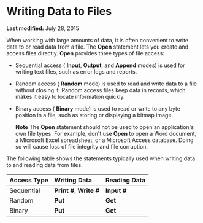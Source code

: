 
# Writing Data to Files

 **Last modified:** July 28, 2015

When working with large amounts of data, it is often convenient to write data to or read data from a file. The  **Open** statement lets you create and access files directly. **Open** provides three types of file access:




- Sequential access ( **Input**,  **Output**, and  **Append** modes) is used for writing text files, such as error logs and reports.
    
- Random access ( **Random** mode) is used to read and write data to a file without closing it. Random access files keep data in records, which makes it easy to locate information quickly.
    
- Binary access ( **Binary** mode) is used to read or write to any byte position in a file, such as storing or displaying a bitmap image.
    
     **Note**  The  **Open** statement should not be used to open an application's own file types. For example, don't use **Open** to open a Word document, a Microsoft Excel spreadsheet, or a Microsoft Access database. Doing so will cause loss of file integrity and file corruption.

The following table shows the statements typically used when writing data to and reading data from files.


|**Access Type**|**Writing Data**|**Reading Data**|
|:-----|:-----|:-----|
|Sequential| **Print #**,  **Write #**| **Input #**|
|Random| **Put**| **Get**|
|Binary| **Put**| **Get**|

